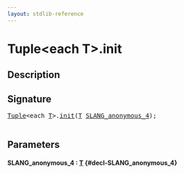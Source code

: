 ```yaml
---
layout: stdlib-reference
---
```


# Tuple\<each T\>\.init

## Description





## Signature 

<pre>
<a href="/stdlib-reference/types/Tuple/index" class="code_type">Tuple</a>&lt;each <a href="/stdlib-reference/types/Tuple/index#typeparam-T" class="code_type">T</a>&gt;.<a href="/stdlib-reference/types/Tuple/init">init</a>(<a href="/stdlib-reference/types/Tuple/index#typeparam-T" class="code_type">T</a> <a href="/stdlib-reference/types/Tuple/init#decl-SLANG_anonymous_4" class="code_param">SLANG_anonymous_4</a>);

</pre>

## Parameters

#### SLANG\_anonymous\_4  : [T](/stdlib-reference/types/Tuple/index#typeparam-T) {#decl-SLANG_anonymous_4}

